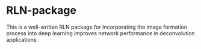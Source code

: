 # RLN-package
This is a well-written RLN package for Incorporating the image formation process into deep learning improves network performance in deconvolution applications.
